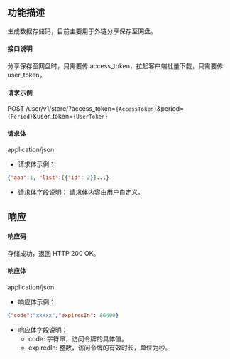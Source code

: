 ## 功能描述

生成数据存储码，目前主要用于外链分享保存至网盘。

#### 接口说明

分享保存至网盘时，只需要传 access_token，拉起客户端批量下载，只需要传 user_token。

#### 请求示例

POST /user/v1/store/?access_token=`{AccessToken}`&period=`{Period}`&user_token=`{UserToken}`


#### 请求体

application/json

- 请求体示例：
```json
{"aaa":1, "list":[{"id": 2}]...}
```
- 请求体字段说明：
  请求体内容由用户自定义。

## 响应

#### 响应码

存储成功，返回 HTTP 200 OK。

#### 响应体

application/json

- 响应体示例：
```json
{"code":"xxxxx","expiresIn": 86400}
```
- 响应体字段说明：
  - code: 字符串，访问令牌的具体值。
  - expiredIn: 整数，访问令牌的有效时长，单位为秒。
